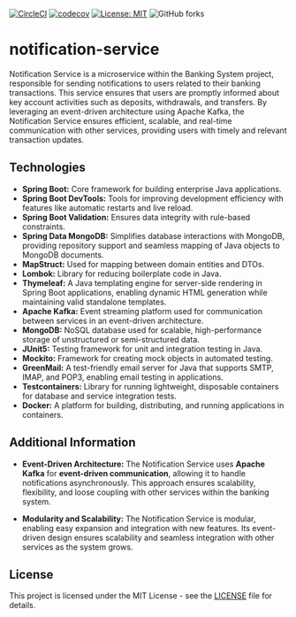 [![CircleCI](https://dl.circleci.com/status-badge/img/circleci/K6MEbnQdqEgQE7qSJFetp9/QNGz9hXhAQUmKHzbFEFP4B/tree/main.svg?style=svg&circle-token=CCIPRJ_NfX7yqQvVMQGPf2ck9j1jR_54312f5715c93dd4c7a30f3f6ac6c0d0095649ee)](https://dl.circleci.com/status-badge/redirect/circleci/K6MEbnQdqEgQE7qSJFetp9/QNGz9hXhAQUmKHzbFEFP4B/tree/main)
[![codecov](https://codecov.io/gh/MiroslavKolosnjaji/notification-service/graph/badge.svg?token=pLcrvB5U7h)](https://codecov.io/gh/MiroslavKolosnjaji/notification-service)
[![License: MIT](https://img.shields.io/badge/License-MIT-green.svg)](https://opensource.org/licenses/MIT)
![GitHub forks](https://img.shields.io/github/forks/MiroslavKolosnjaji/notification-service)

# notification-service

Notification Service is a microservice within the Banking System project, responsible for sending notifications to users related to their banking transactions.
This service ensures that users are promptly informed about key account activities such as deposits, withdrawals, and transfers.
By leveraging an event-driven architecture using Apache Kafka, the Notification Service ensures efficient, scalable, and real-time communication with other services, providing users with timely and relevant transaction updates.

## Technologies

- **Spring Boot:** Core framework for building enterprise Java applications.
- **Spring Boot DevTools:** Tools for improving development efficiency with features like automatic restarts and live reload.
- **Spring Boot Validation:** Ensures data integrity with rule-based constraints.
- **Spring Data MongoDB:** Simplifies database interactions with MongoDB, providing repository support and seamless mapping of Java objects to MongoDB documents.
- **MapStruct:** Used for mapping between domain entities and DTOs.
- **Lombok:** Library for reducing boilerplate code in Java.
- **Thymeleaf:** A Java templating engine for server-side rendering in Spring Boot applications, enabling dynamic HTML generation while maintaining valid standalone templates.
- **Apache Kafka:** Event streaming platform used for communication between services in an event-driven architecture.
- **MongoDB:** NoSQL database used for scalable, high-performance storage of unstructured or semi-structured data.
- **JUnit5:** Testing framework for unit and integration testing in Java.
- **Mockito:** Framework for creating mock objects in automated testing.
- **GreenMail:** A test-friendly email server for Java that supports SMTP, IMAP, and POP3, enabling email testing in applications.
- **Testcontainers:** Library for running lightweight, disposable containers for database and service integration tests.
- **Docker:** A platform for building, distributing, and running applications in containers.


## Additional Information

- **Event-Driven Architecture:** The Notification Service uses **Apache Kafka** for **event-driven communication**, allowing it to handle notifications asynchronously.
This approach ensures scalability, flexibility, and loose coupling with other services within the banking system.


- **Modularity and Scalability:** The Notification Service is modular, enabling easy expansion and integration with new features.
Its event-driven design ensures scalability and seamless integration with other services as the system grows.

## License
This project is licensed under the MIT License - see the [LICENSE](LICENSE) file for details.
